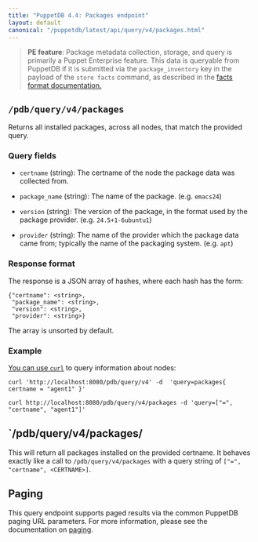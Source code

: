 ```yaml
---
title: "PuppetDB 4.4: Packages endpoint"
layout: default
canonical: "/puppetdb/latest/api/query/v4/packages.html"
---
```


[curl]: ../curl.html#using-curl-from-localhost-non-sslhttp
[paging]: ./paging.html
[query]: ./query.html
[subqueries]: ./ast.html#subquery-operators
[facts-format]: ../../wire_format/facts_format_v5.html
[factsets]: ./factsets.html
[reports]: ./reports.html
[catalogs]: ./catalogs.html
[nodes]: ./nodes.html
[facts]: ./facts.html
[fact_contents]: ./fact_contents.html
[events]: ./events.html
[edges]: ./edges.html
[resources]: ./resources.html
[inventory]: ./inventory.html

> **PE feature**: Package metadata collection, storage, and query is primarily
> a Puppet Enterprise feature. This data is queryable from PuppetDB if it is
> submitted via the `package_inventory` key in the payload of the `store facts`
> command, as described in the [facts format documentation.][facts-format]

## `/pdb/query/v4/packages`

Returns all installed packages, across all nodes, that match the provided
query.

### Query fields

* `certname` (string): The certname of the node the package data was collected
  from.

* `package_name` (string): The name of the package. (e.g. `emacs24`)

* `version` (string): The version of the package, in the format used by the
  package provider. (e.g. `24.5+1-6ubuntu1`)

* `provider` (string): The name of the provider which the package data came from;
  typically the name of the packaging system. (e.g. `apt`)

### Response format

The response is a JSON array of hashes, where each hash has the form:

    {"certname": <string>,
     "package_name": <string>,
     "version": <string>,
     "provider": <string>}

The array is unsorted by default.

### Example

[You can use `curl`][curl] to query information about nodes:

    curl 'http://localhost:8080/pdb/query/v4' -d  'query=packages{ certname = "agent1" }'

    curl http://localhost:8080/pdb/query/v4/packages -d 'query=["=", "certname", "agent1"]'

## `/pdb/query/v4/packages/<CERTNAME>

This will return all packages installed on the provided certname. It behaves
exactly like a call to `/pdb/query/v4/packages` with a query string of `["=",
"certname", <CERTNAME>]`.


## Paging

This query endpoint supports paged results via the common PuppetDB paging
URL parameters. For more information, please see the documentation
on [paging][paging].
